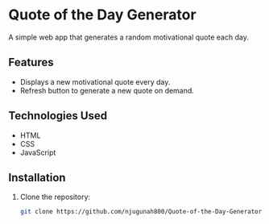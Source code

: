# Quote of the Day Generator

A simple web app that generates a random motivational quote each day.

## Features
- Displays a new motivational quote every day.
- Refresh button to generate a new quote on demand.

## Technologies Used
- HTML
- CSS
- JavaScript

## Installation
1. Clone the repository:
   ```bash
   git clone https://github.com/njugunah800/Quote-of-the-Day-Generator.git
